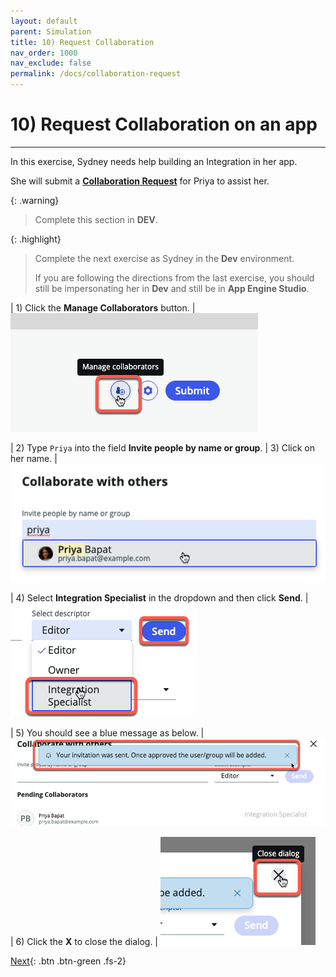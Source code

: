 ```yaml
---
layout: default
parent: Simulation
title: 10) Request Collaboration
nav_order: 1000
nav_exclude: false
permalink: /docs/collaboration-request
---
```


# 10) Request Collaboration on an app

---

In this exercise, Sydney needs help building an Integration in her app.

She will submit a **[Collaboration Request](https://docs.servicenow.com/csh?topicname=application-collaboration.html&version=latest)** for Priya to assist her. 

{: .warning}
> Complete this section in **DEV**.

{: .highlight}
> Complete the next exercise as Sydney in the **Dev** environment.
>
> If you are following the directions from the last exercise, you should still be impersonating her in **Dev** and still be in **App Engine Studio**.

| 1) Click the **Manage Collaborators** button. 
| ![](../assets/images/2023-07-11-19-16-07.png)

| 2) Type ```Priya``` into the field **Invite people by name or group**. 
| 3) Click on her name.
| ![](../assets/images/2023-07-11-19-19-47.png)

| 4) Select **Integration Specialist** in the dropdown and then click **Send**.
| ![](../assets/images/2023-07-11-19-22-08.png)

| 5) You should see a blue message as below.
| ![](../assets/images/2023-07-11-19-22-51.png)

| 6) Click the **X** to close the dialog. 
| ![](../assets/images/2023-07-11-19-23-25.png)



[Next](/lab-aemc-utah/docs/collaboration-approval){: .btn .btn-green .fs-2}
